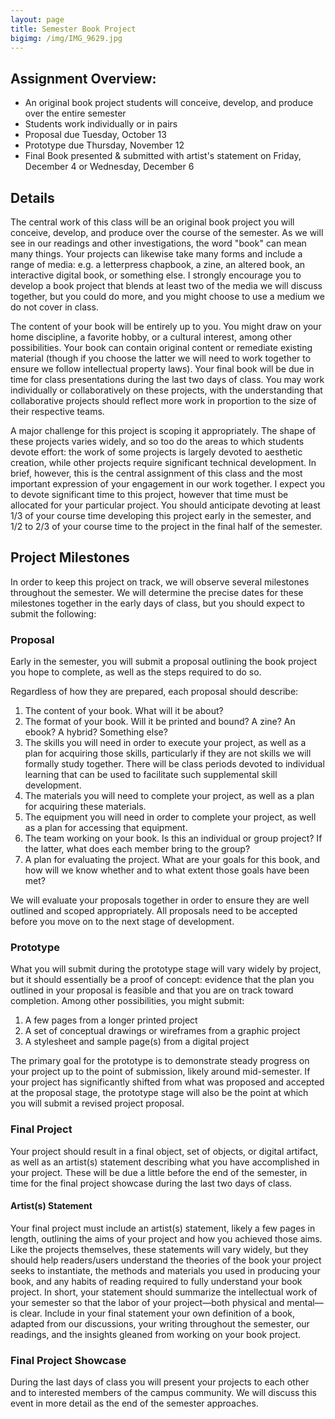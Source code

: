 ```yaml
---
layout: page
title: Semester Book Project
bigimg: /img/IMG_9629.jpg
---
```


## Assignment Overview:

+   An original book project students will conceive, develop, and produce over the entire semester
+   Students work individually or in pairs
+   Proposal due Tuesday, October 13
+   Prototype due Thursday, November 12
+   Final Book presented & submitted with artist's statement on Friday, December 4 or Wednesday, December 6

## Details

The central work of this class will be an original book project you will conceive, develop, and produce over the course of the semester. As we will see in our readings and other investigations, the word "book" can mean many things. Your projects can likewise take many forms and include a range of media: e.g. a letterpress chapbook, a zine, an altered book, an interactive digital book, or something else. I strongly encourage you to develop a book project that blends at least two of the media we will discuss together, but you could do more, and you might choose to use a medium we do not cover in class.

The content of your book will be entirely up to you. You might draw on your home discipline, a favorite hobby, or a cultural interest, among other possibilities. Your book can contain original content or remediate existing material (though if you choose the latter we will need to work together to ensure we follow intellectual property laws). Your final book will be due in time for class presentations during the last two days of class. You may work individually or collaboratively on these projects, with the understanding that collaborative projects should reflect more work in proportion to the size of their respective teams. 

A major challenge for this project is scoping it appropriately. The shape of these projects varies widely, and so too do the areas to which students devote effort: the work of some projects is largely devoted to aesthetic creation, while other projects require significant technical development. In brief, however, this is the central assignment of this class and the most important expression of your engagement in our work together. I expect you to devote significant time to this project, however that time must be allocated for your particular project. You should anticipate devoting at least 1/3 of your course time developing this project early in the semester, and 1/2 to 2/3 of your course time to the project in the final half of the semester. 

## Project Milestones

In order to keep this project on track, we will observe several milestones throughout the semester. We will determine the precise dates for these milestones together in the early days of class, but you should expect to submit the following:

### Proposal

Early in the semester, you will submit a proposal outlining the book project you hope to complete, as well as the steps required to do so.

Regardless of how they are prepared, each proposal should describe:

1.  The content of your book. What will it be about?
2.  The format of your book. Will it be printed and bound? A zine? An ebook? A hybrid? Something else?
3.  The skills you will need in order to execute your project, as well as a plan for acquiring those skills, particularly if they are not skills we will formally study together. There will be class periods devoted to individual learning that can be used to facilitate such supplemental skill development.
4.  The materials you will need to complete your project, as well as a plan for acquiring these materials.
5.  The equipment you will need in order to complete your project, as well as a plan for accessing that equipment.
6.  The team working on your book. Is this an individual or group project? If the latter, what does each member bring to the group?
7.  A plan for evaluating the project. What are your goals for this book, and how will we know whether and to what extent those goals have been met?

We will evaluate your proposals together in order to ensure they are well outlined and scoped appropriately. All proposals need to be accepted before you move on to the next stage of development.

### Prototype

What you will submit during the prototype stage will vary widely by project, but it should essentially be a proof of concept: evidence that the plan you outlined in your proposal is feasible and that you are on track toward completion. Among other possibilities, you might submit:

1.  A few pages from a longer printed project
2.  A set of conceptual drawings or wireframes from a graphic project
3.  A stylesheet and sample page(s) from a digital project

The primary goal for the prototype is to demonstrate steady progress on your project up to the point of submission, likely around mid-semester. If your project has significantly shifted from what was proposed and accepted at the proposal stage, the prototype stage will also be the point at which you will submit a revised project proposal.

### Final Project

Your project should result in a final object, set of objects, or digital artifact, as well as an artist(s) statement describing what you have accomplished in your project. These will be due a little before the end of the semester, in time for the final project showcase during the last two days of class.

#### Artist(s) Statement

Your final project must include an artist(s) statement, likely a few pages in length, outlining the aims of your project and how you achieved those aims. Like the projects themselves, these statements will vary widely, but they should help readers/users understand the theories of the book your project seeks to instantiate, the methods and materials you used in producing your book, and any habits of reading required to fully understand your book project. In short, your statement should summarize the intellectual work of your semester so that the labor of your project—both physical and mental—is clear. Include in your final statement your own definition of a book, adapted from our discussions, your writing throughout the semester, our readings, and the insights gleaned from working on your book project. 

### Final Project Showcase

During the last days of class you will present your projects to each other and to interested members of the campus community. We will discuss this event in more detail as the end of the semester approaches.